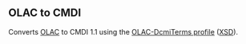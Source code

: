 OLAC to CMDI
---
Converts [OLAC](http://www.language-archives.org/) to CMDI 1.1 using the [OLAC-DcmiTerms profile](https://catalog.clarin.eu/ds/ComponentRegistry#/?itemId=clarin.eu%3Acr1%3Ap_1288172614026&registrySpace=public) ([XSD](https://catalog.clarin.eu/ds/ComponentRegistry/rest/registry/1.1/profiles/clarin.eu:cr1:p_1288172614026/xsd)).
